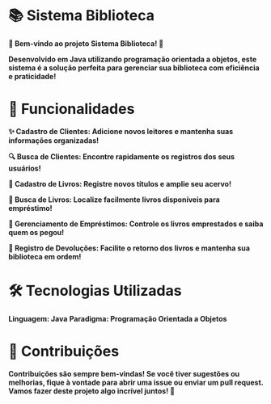 # 📚 Sistema Biblioteca
**🎉 Bem-vindo ao projeto Sistema Biblioteca! 🎉**

**Desenvolvido em Java utilizando programação orientada a objetos, este sistema é a solução perfeita para gerenciar sua biblioteca com eficiência e praticidade!**

# 🚀 Funcionalidades
**✨ Cadastro de Clientes: Adicione novos leitores e mantenha suas informações organizadas!**

**🔍 Busca de Clientes: Encontre rapidamente os registros dos seus usuários!**

**📖 Cadastro de Livros: Registre novos títulos e amplie seu acervo!**

**🔎 Busca de Livros: Localize facilmente livros disponíveis para empréstimo!**

**📅 Gerenciamento de Empréstimos: Controle os livros emprestados e saiba quem os pegou!**

**🔄 Registro de Devoluções: Facilite o retorno dos livros e mantenha sua biblioteca em ordem!**

# 🛠️ Tecnologias Utilizadas
**Linguagem: Java**
**Paradigma: Programação Orientada a Objetos**

# 🤝 Contribuições
**Contribuições são sempre bem-vindas! Se você tiver sugestões ou melhorias, fique à vontade para abrir uma issue ou enviar um pull request. Vamos fazer deste projeto algo incrível juntos! 🌟**
